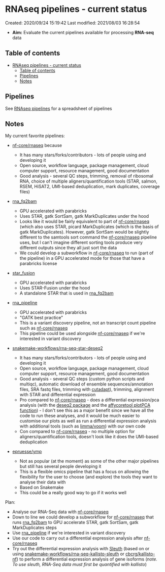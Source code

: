 # RNAseq pipelines - current status

Created: 2020/09/24 15:19:42
Last modified: 2021/08/03 16:28:54

- **Aim:** Evaluate the current pipelines available for processing **RNA-seq** data

## Table of contents

- [RNAseq pipelines - current status](#rnaseq-pipelines---current-status)
  - [Table of contents](#table-of-contents)
  - [Pipelines](#pipelines)
  - [Notes](#notes)

## Pipelines

See [RNAseq pipelines](./RNAseq_pipelines.csv) for a spreadsheet of pipelines

## Notes

My current favorite pipelines:

- [nf-core/rnaseq](https://github.com/nf-core/rnaseq) because
  - It has many stars/forks/contributors - lots of people using and developing it
  - Open source, workflow language, package management, cloud computer support, resource management, good documentation
  - Good analysis - several QC steps, trimming, removal of ribosomal RNA, choice of multiple aligners/quantification tools (STAR, salmon, RSEM, HiSAT2, UMI-based deduplication, mark duplicates, coverage files)

- [rna_fq2bam](https://docs.nvidia.com/clara/parabricks/v3.5/text/rna.html#rna-fq2bam)
  - GPU accelerated with parabricks
  - Uses STAR, gatk SortSam, gatk MarkDuplicates under the hood
  - Looks like it would be fairly equivalent to part of [nf-core/rnaseq](https://github.com/nf-core/rnaseq) (which also uses STAR, picard MarkDuplicates (which is the basis of gatk MarkDuplicates). However, gatk SortSam would be slightly different to the samtools sort command the [nf-core/rnaseq](https://github.com/nf-core/rnaseq) pipeline uses, but I can't imagine different sorting tools produce very different outputs since they all just sort the data
  - We could develop a subworkflow in [nf-core/rnaseq](https://github.com/nf-core/rnaseq) to run (part of the pipeline) in a GPU accelerated mode for those that have a parabricks license

- [star_fusion](https://docs.nvidia.com/clara/parabricks/v3.5/text/rna.html#star-fusion)
  - GPU accelerated with parabricks
  - Uses STAR-Fusion under the hood
  - A standalone STAR that is used in [rna_fq2bam](https://docs.nvidia.com/clara/parabricks/v3.5/text/rna.html#rna-fq2bam)

- [rna_pipeline](https://docs.nvidia.com/clara/parabricks/v3.5/text/rna_pipeline.html)
  - GPU accelerated with parabricks
  - "GATK best practice"
  - This is a variant discovery pipeline, not an transcript count pipeline such as [nf-core/rnaseq](https://github.com/nf-core/rnaseq)
  - This pipeline could be used alongside [nf-core/rnaseq](https://github.com/nf-core/rnaseq) if we're interested in variant discovery

- [snakemake-workflows/rna-seq-star-deseq2](https://github.com/snakemake-workflows/rna-seq-star-deseq2)
  - It has many stars/forks/contributors - lots of people using and developing it
  - Open source, workflow language, package management, cloud computer support, resource management, good documentation
  - Good analysis - several QC steps (custom python scripts and multiqc), automatic download of ensemble sequences/annotation files, SRA fastq files, trimming with [cutadapt](https://cutadapt.readthedocs.io/en/stable/)), trimming, alignment with STAR and differential expression
  - Pro compared to [nf-core/rnaseq](https://github.com/nf-core/rnaseq) - does a differential expression/pca analysis (with the [deseq2 package](https://www.bioconductor.org/packages/release/bioc/html/DESeq2.html) and the [affycoretool plotPCA function](https://www.rdocumentation.org/packages/affycoretools/versions/1.44.2/topics/plotPCA)) - I don't see this as a major benefit since we have all the code to run these analyses, and it would be much easier to customise our plots as well as run a differential expression analysis with additional tools (such as [limma/voom](https://ucdavis-bioinformatics-training.github.io/2018-June-RNA-Seq-Workshop/thursday/DE.html)) with our own code
  - Con compared to [nf-core/rnaseq](https://github.com/nf-core/rnaseq) - no multiple option for aligners/quantification tools, doesn't look like it does the UMI-based deduplication

- [epruesse/ymp](https://github.com/epruesse/ymp)
  - Not as popular (at the moment) as some of the other major pipelines but still has several people developing it
  - This is a flexible omics pipeline that has a focus on allowing the flexibility for the user to choose (and explore) the tools they want to analyse their data with
  - Based on Snakemake
  - This could be a really good way to go if it works well

Plan:

- Analyse our RNA-Seq data with [nf-core/rnaseq](https://github.com/nf-core/rnaseq)
- Down to line we could develop a subworkflow for [nf-core/rnaseq](https://github.com/nf-core/rnaseq) that runs [rna_fq2bam](https://docs.nvidia.com/clara/parabricks/v3.5/text/rna.html#rna-fq2bam) to GPU accelerate STAR, gatk SortSam, gatk MarkDuplicates steps
- Use [rna_pipeline](https://docs.nvidia.com/clara/parabricks/v3.5/text/rna_pipeline.html) if we're interested in variant discovery
- Use our code to carry out a differential expression analysis after [nf-core/rnaseq](https://github.com/nf-core/rnaseq)
- Try out the differential expression analysis with [Sleuth](https://pachterlab.github.io/sleuth/) (based on or using [snakemake-workflows/rna-seq-kallisto-sleuth](https://github.com/snakemake-workflows/rna-seq-kallisto-sleuth) or [cbcrg/kallisto-nf](https://github.com/cbcrg/kallisto-nf)) to perform a differential expression analysis of gene isoforms (*note. To use sleuth, RNA-Seq data must first be quantified with kallisto*)
